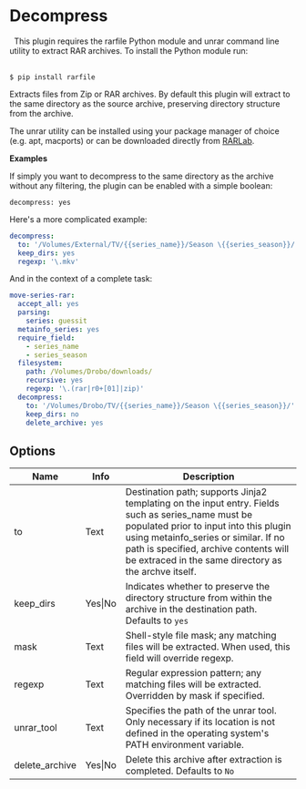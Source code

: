 # Decompress

<div class="alert alert-info" role="alert">
  <span class="glyphicon glyphicon glyphicon-download-alt"></span>
  &nbsp;
This plugin requires the rarfile Python module and unrar command line utility to extract RAR archives. To install the Python module run: <br/><br/>

```
$ pip install rarfile
```
</div>

Extracts files from Zip or RAR archives. By default this plugin will extract to the same directory as the source archive, preserving directory structure from the archive.

The unrar utility can be installed using your package manager of choice (e.g. apt, macports) or can be downloaded directly from [RARLab](http://www.rarlab.com/rar_add.htm).

**Examples**

If simply you want to decompress to the same directory as the archive without any filtering, the plugin can be enabled with a simple boolean:

```
decompress: yes
```

Here's a more complicated example:

```yaml
decompress:
  to: '/Volumes/External/TV/{{series_name}}/Season \{{series_season}}/'
  keep_dirs: yes
  regexp: '\.mkv'
```

And in the context of a complete task:

```yaml
move-series-rar:
  accept_all: yes
  parsing:
    series: guessit
  metainfo_series: yes
  require_field:
    - series_name
    - series_season
  filesystem:
    path: /Volumes/Drobo/downloads/
    recursive: yes
    regexp: '\.(rar|r0+[01]|zip)'
  decompress:
    to: '/Volumes/Drobo/TV/{{series_name}}/Season \{{series_season}}/'
    keep_dirs: no
    delete_archive: yes
```

## Options

| **Name** | **Info** | **Description** |
| --- | --- | --- |
|  to  |  Text  |  Destination path; supports Jinja2 templating on the input entry. Fields such as series_name must be populated prior to input into this plugin using metainfo_series or similar. If no path is specified, archive contents will  be extraced in the same directory as the archve itself.  |
|  keep_dirs  |  Yes\|No |    Indicates whether to preserve the directory  structure from within the archive in the destination path.  Defaults to `yes` |
|  mask  |  Text  |  Shell-style file mask; any matching files will be extracted. When used, this field will override regexp.  |
|  regexp  |  Text  |  Regular expression pattern; any matching files will be extracted. Overridden by mask if specified.  |
|  unrar_tool  |  Text  |  Specifies the path of the unrar tool. Only necessary if its location is not defined in the operating system's PATH environment variable.  |
| delete_archive |Yes\|No|  Delete this archive after extraction is completed. Defaults to `No`||